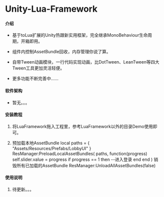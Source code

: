 # Unity-Lua-Framework

#### 介绍

- 基于toLua扩展的Unity热跟新实用框架，完全继承MonoBehaviour生命周期，开箱即用。

- 组件内控制AssetBundle回收，内存管理你说了算。

- 自带Tween动画模块，一行代码实现动画，比DotTween、LeanTween等四大Tween工具更加灵活轻便。

- 更多功能不断完善中......


#### 软件架构

- 暂无。。。

#### 安装教程

1.  将LuaFramework拖入工程里，参考LuaFramework以外的目录Demo使用即可。

2.  预加载本地AssetBundle
    local paths = {
        "Assets/Resources/Prefabs/LobbyUI"
    }
    ResManager:PreloadLocalAssetBundles(
        paths,
        function(progress)
            self.slider.value = progress
            if progress == 1 then
                --进入登录
            end
        end
    )
	销毁所有已加载的AssetBundle
	ResManager:UnloadAllAssetBundles(false)



#### 使用说明

1.  待更新。。。
